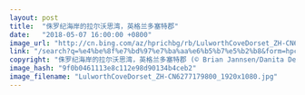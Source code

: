 ```yaml
---
layout: post
title:  "侏罗纪海岸的拉尔沃思湾，英格兰多塞特郡"
date:   "2018-05-07 16:00:00 +0800"
image_url: "http://cn.bing.com/az/hprichbg/rb/LulworthCoveDorset_ZH-CN6277179800_1920x1080.jpg"
link: "/search?q=%e4%be%8f%e7%bd%97%e7%ba%aa%e6%b5%b7%e5%b2%b8&form=hpcapt&mkt=zh-cn"
copyright: "侏罗纪海岸的拉尔沃思湾，英格兰多塞特郡 (© Brian Jannsen/Danita Delimont)"
image_hash: "9f0b0461113e8c112e98d90134b4ceb2"
image_filename: "LulworthCoveDorset_ZH-CN6277179800_1920x1080.jpg"
---
```

